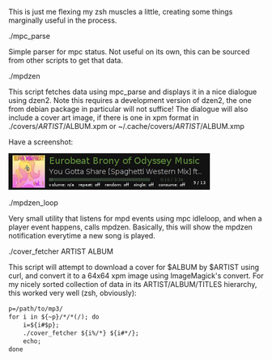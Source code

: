 This is just me flexing my zsh muscles a little, creating some things
marginally useful in the process.

 ./mpc_parse

Simple parser for mpc status. Not useful on its own, this can be sourced
from other scripts to get that data.

 ./mpdzen

This script fetches data using mpc_parse and displays it in a nice dialogue
using dzen2. Note this requires a development version of dzen2, the one from
debian package in particular will not suffice!
The dialogue will also include a cover art image, if there is one in xpm format
in ./covers/$ARTIST/$ALBUM.xpm or ~/.cache/covers/$ARTIST/$ALBUM.xmp

Have a screenshot:

![Screenshot](https://github.com/Valodim/mpdzen/raw/master/shot.png) 

 ./mpdzen_loop

Very small utility that listens for mpd events using mpc idleloop, and when
a player event happens, calls mpdzen. Basically, this will show the mpdzen
notification everytime a new song is played.

 ./cover_fetcher ARTIST ALBUM

This script will attempt to download a cover for $ALBUM by $ARTIST using curl,
and convert it to a 64x64 xpm image using ImageMagick's convert. For my nicely
sorted collection of data in its ARTIST/ALBUM/TITLES hierarchy, this worked
very well (zsh, obviously):

    p=/path/to/mp3/
    for i in ${~p}/*/*(/); do
        i=${i#$p};
        ./cover_fetcher ${i%/*} ${i#*/}; 
        echo; 
    done
